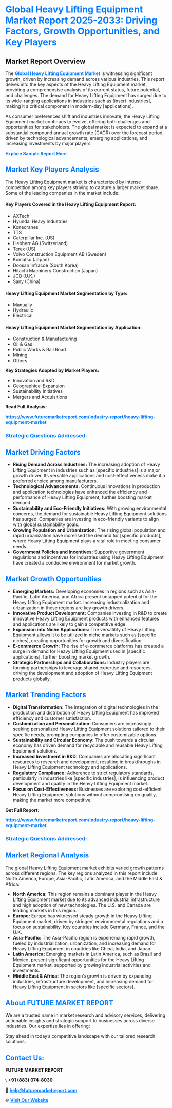 <h1 style="color: #007BFF;">Global Heavy Lifting Equipment Market Report 2025-2033: Driving Factors, Growth Opportunities, and Key Players</h1>

<section id="overview">
<h2>Market Report Overview</h2>
<p>The <a href="https://www.futuremarketreport.com/industry-report/heavy-lifting-equipment-market" style="color: #007BFF; text-decoration: none;"><strong>Global Heavy Lifting Equipment Market</strong></a> is witnessing significant growth, driven by increasing demand across various industries. This report delves into the key aspects of the Heavy Lifting Equipment market, providing a comprehensive analysis of its current status, future potential, and challenges. The demand for Heavy Lifting Equipment has surged due to its wide-ranging applications in industries such as [insert industries], making it a critical component in modern-day [applications].</p>
<p>As consumer preferences shift and industries innovate, the Heavy Lifting Equipment market continues to evolve, offering both challenges and opportunities for stakeholders. The global market is expected to expand at a substantial compound annual growth rate (CAGR) over the forecast period, driven by technological advancements, emerging applications, and increasing investments by major players.</p>
</section>

<section id="overview">
<p><a href="https://www.futuremarketreport.com/request-sample/reportId=54484" style="color: #007BFF; text-decoration: none;"><strong>Explore Sample Report Here</strong></a></p>
</section>

<section id="key-players">
<h2 style="color: #007BFF;">Market Key Players Analysis</h2>
<p>The Heavy Lifting Equipment market is characterized by intense competition among key players striving to capture a larger market share. Some of the leading companies in the market include:</p>
<h4>Key Players Covered in the Heavy Lifting Equipment Report:</h4>
<ul><li>AXTech</li><li>Hyundai Heavy Industries</li><li>Konecranes</li><li>TTS</li><li>Caterpillar Inc. (US)</li><li>Liebherr AG (Switzerland)</li><li>Terex (US)</li><li>Volvo Construction Equipment AB (Sweden)</li><li>Komatsu (Japan)</li><li>Doosan Infracoe (South Korea)</li><li>Hitachi Machinery Construction (Japan)</li><li>JCB (U.K.)</li><li>Sany (China)</li></ul>
<h4>Heavy Lifting Equipment Market Segmentation by Type:</h4>
<ul><li>Manually</li><li>Hydraulic</li><li>Electrical</li></ul>

<h4>Heavy Lifting Equipment Market Segmentation by Application:</h4>
<ul><li>Construction &amp; Manufacturing</li><li>Oil &amp; Gas</li><li>Public Works &amp; Rail Road</li><li>Mining</li><li>Others</li></ul>
<p><strong>Key Strategies Adopted by Market Players:</strong></p>
<ul>
<li>Innovation and R&D</li>
<li>Geographical Expansion</li>
<li>Sustainability Initiatives</li>
<li>Mergers and Acquisitions</li>
</ul>
</section>

<section>
<p><strong>Read Full Analysis: </strong></p><a href="https://www.futuremarketreport.com/industry-report/heavy-lifting-equipment-market" style="color: #007BFF; text-decoration: none;"><strong>https://www.futuremarketreport.com/industry-report/heavy-lifting-equipment-market</strong></a>
<h3 style="color: #007BFF;">Strategic Questions Addressed:</h3>
</section>

<section id="driving-factors">
<h2 style="color: #007BFF;">Market Driving Factors</h2>
<ul>
<li><strong>Rising Demand Across Industries:</strong> The increasing adoption of Heavy Lifting Equipment in industries such as [specific industries] is a major growth driver. Its versatile applications and cost-effectiveness make it a preferred choice among manufacturers.</li>
<li><strong>Technological Advancements:</strong> Continuous innovations in production and application technologies have enhanced the efficiency and performance of Heavy Lifting Equipment, further boosting market demand.</li>
<li><strong>Sustainability and Eco-Friendly Initiatives:</strong> With growing environmental concerns, the demand for sustainable Heavy Lifting Equipment solutions has surged. Companies are investing in eco-friendly variants to align with global sustainability goals.</li>
<li><strong>Growing Population and Urbanization:</strong> The rising global population and rapid urbanization have increased the demand for [specific products], where Heavy Lifting Equipment plays a vital role in meeting consumer needs.</li>
<li><strong>Government Policies and Incentives:</strong> Supportive government regulations and incentives for industries using Heavy Lifting Equipment have created a conducive environment for market growth.</li>
</ul>
</section>

<section id="growth-opportunities">
<h2 style="color: #007BFF;">Market Growth Opportunities</h2>
<ul>
<li><strong>Emerging Markets:</strong> Developing economies in regions such as Asia-Pacific, Latin America, and Africa present untapped potential for the Heavy Lifting Equipment market. Increasing industrialization and urbanization in these regions are key growth drivers.</li>
<li><strong>Innovative Product Development:</strong> Companies investing in R&D to create innovative Heavy Lifting Equipment products with enhanced features and applications are likely to gain a competitive edge.</li>
<li><strong>Expansion into Niche Applications:</strong> The versatility of Heavy Lifting Equipment allows it to be utilized in niche markets such as [specific niches], creating opportunities for growth and diversification.</li>
<li><strong>E-commerce Growth:</strong> The rise of e-commerce platforms has created a surge in demand for Heavy Lifting Equipment used in [specific applications], further boosting market growth.</li>
<li><strong>Strategic Partnerships and Collaborations:</strong> Industry players are forming partnerships to leverage shared expertise and resources, driving the development and adoption of Heavy Lifting Equipment products globally.</li>
</ul>
</section>

<section id="trending-factors">
<h2 style="color: #007BFF;">Market Trending Factors</h2>
<ul>
<li><strong>Digital Transformation:</strong> The integration of digital technologies in the production and distribution of Heavy Lifting Equipment has improved efficiency and customer satisfaction.</li>
<li><strong>Customization and Personalization:</strong> Consumers are increasingly seeking personalized Heavy Lifting Equipment solutions tailored to their specific needs, prompting companies to offer customizable options.</li>
<li><strong>Sustainability and Circular Economy:</strong> The push towards a circular economy has driven demand for recyclable and reusable Heavy Lifting Equipment solutions.</li>
<li><strong>Increased Investment in R&D:</strong> Companies are allocating significant resources to research and development, resulting in breakthroughs in Heavy Lifting Equipment technology and applications.</li>
<li><strong>Regulatory Compliance:</strong> Adherence to strict regulatory standards, particularly in industries like [specific industries], is influencing product development and quality in the Heavy Lifting Equipment market.</li>
<li><strong>Focus on Cost-Effectiveness:</strong> Businesses are exploring cost-efficient Heavy Lifting Equipment solutions without compromising on quality, making the market more competitive.</li>
</ul>
</section>

<section>
<p><strong>Get Full Report: </strong></p><a href="https://www.futuremarketreport.com/industry-report/heavy-lifting-equipment-market" style="color: #007BFF; text-decoration: none;"><strong>https://www.futuremarketreport.com/industry-report/heavy-lifting-equipment-market</strong></a>
<h3 style="color: #007BFF;">Strategic Questions Addressed:</h3>
</section>


<section id="regional-analysis">
<h2 style="color: #007BFF;">Market Regional Analysis</h2>
<p>The global Heavy Lifting Equipment market exhibits varied growth patterns across different regions. The key regions analyzed in this report include North America, Europe, Asia-Pacific, Latin America, and the Middle East & Africa:</p>
<ul>
<li><strong>North America:</strong> This region remains a dominant player in the Heavy Lifting Equipment market due to its advanced industrial infrastructure and high adoption of new technologies. The U.S. and Canada are leading markets in this region.</li>
<li><strong>Europe:</strong> Europe has witnessed steady growth in the Heavy Lifting Equipment market, driven by stringent environmental regulations and a focus on sustainability. Key countries include Germany, France, and the U.K.</li>
<li><strong>Asia-Pacific:</strong> The Asia-Pacific region is experiencing rapid growth, fueled by industrialization, urbanization, and increasing demand for Heavy Lifting Equipment in countries like China, India, and Japan.</li>
<li><strong>Latin America:</strong> Emerging markets in Latin America, such as Brazil and Mexico, present significant opportunities for the Heavy Lifting Equipment market, supported by growing industrial activities and investments.</li>
<li><strong>Middle East & Africa:</strong> The region’s growth is driven by expanding industries, infrastructure development, and increasing demand for Heavy Lifting Equipment in sectors like [specific sectors].</li>
</ul>
</section>

<footer>
<h2 style="color: #007BFF;">About FUTURE MARKET REPORT</h2>
<p>We are a trusted name in market research and advisory services, delivering actionable insights and strategic support to businesses across diverse industries. Our expertise lies in offering:</p>

<p>Stay ahead in today’s competitive landscape with our tailored research solutions.</p>

<h2 style="color: #007BFF;">Contact Us:</h2>
<p><strong>FUTURE MARKET REPORT</strong></p>
<p>📞 <strong>+91 (883) 074-8030</strong></p>
<p>📧 <strong><a href="mailto:help@futuremarketreport.com" style="color: #007BFF;">help@futuremarketreport.com</a></strong></p>
<p>🌐 <strong><a href="https://www.futuremarketreport.com/" style="color: #007BFF;">Visit Our Website</a></strong></p>
</footer>